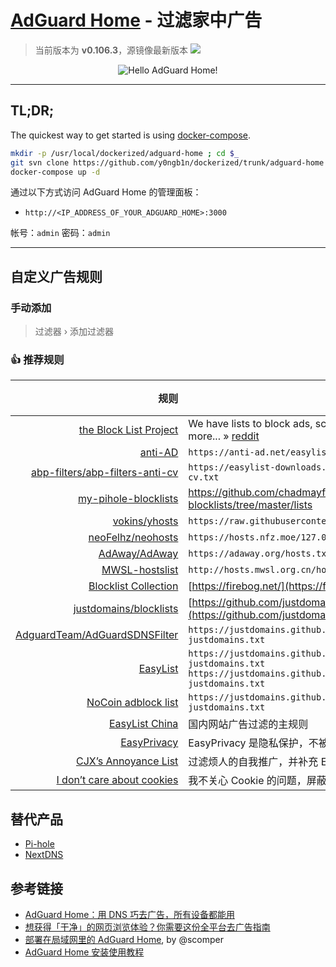 # [AdGuard Home](https://adguard.com/zh_cn/adguard-home/overview.html) - 过滤家中广告

> 当前版本为 **v0.106.3**，源镜像最新版本 [![](https://flat.badgen.net/github/tag/AdguardTeam/AdGuardHome?icon=github&label=AdguardTeam/AdGuardHome)](https://github.com/AdguardTeam/AdGuardHome)

<p align="center">
  <img src="https://cdn.jsdelivr.net/gh/y0ngb1n/dockerized/adguard-home/screenshots/dashboard.jpeg" alt="Hello AdGuard Home!"/>
</p>

---

## TL;DR;

The quickest way to get started is using [docker-compose](https://docs.docker.com/compose/).

```bash
mkdir -p /usr/local/dockerized/adguard-home ; cd $_
git svn clone https://github.com/y0ngb1n/dockerized/trunk/adguard-home .
docker-compose up -d
```

通过以下方式访问 AdGuard Home 的管理面板：

- `http://<IP_ADDRESS_OF_YOUR_ADGUARD_HOME>:3000`

帐号：`admin`
密码：`admin`

---

## 自定义广告规则

### 手动添加

> 过滤器 › 添加过滤器

### :+1: 推荐规则

规则 | 说明 | 推荐
--: | --- | :-:
[the Block List Project](https://github.com/blocklistproject/lists) | We have lists to block ads, scams, porn, malware, ransomware & more... » [reddit](https://www.reddit.com/r/blocklistproject/) | ❤
[anti-AD](https://github.com/privacy-protection-tools/anti-AD) | `https://anti-ad.net/easylist.txt` | ❤
[abp-filters/abp-filters-anti-cv](https://github.com/abp-filters/abp-filters-anti-cv) | `https://easylist-downloads.adblockplus.org/abp-filters-anti-cv.txt` | ❤
[my-pihole-blocklists](https://github.com/chadmayfield/my-pihole-blocklists) | <https://github.com/chadmayfield/my-pihole-blocklists/tree/master/lists>
[vokins/yhosts](https://github.com/vokins/yhosts) |  `https://raw.githubusercontent.com/vokins/yhosts/master/hosts`
[neoFelhz/neohosts](https://github.com/neofelhz/neohosts) | `https://hosts.nfz.moe/127.0.0.1/full/hosts`
[AdAway/AdAway](https://github.com/AdAway/AdAway) | `https://adaway.org/hosts.txt`
[MWSL-hostslist](http://www.mwsl.org.cn/mwsl-hostslist/) | `http://hosts.mwsl.org.cn/hosts.txt`
[Blocklist Collection](https://firebog.net/) | [https://firebog.net/](https://firebog.net/)
[justdomains/blocklists](https://github.com/justdomains/blocklists) | [https://github.com/justdomains/blocklists](https://github.com/justdomains/blocklists)
[AdguardTeam/AdGuardSDNSFilter](https://github.com/AdguardTeam/AdguardSDNSFilter) | `https://justdomains.github.io/blocklists/lists/adguarddns-justdomains.txt`
[EasyList](https://easylist.to/) | `https://justdomains.github.io/blocklists/lists/easylist-justdomains.txt`</br>`https://justdomains.github.io/blocklists/lists/easyprivacy-justdomains.txt`
[NoCoin adblock list](https://github.com/hoshsadiq/adblock-nocoin-list) | `https://justdomains.github.io/blocklists/lists/nocoin-justdomains.txt`
[EasyList China](https://easylist-downloads.adblockplus.org/easylistchina.txt) | 国内网站广告过滤的主规则 | ❤
[EasyPrivacy](https://easylist-downloads.adblockplus.org/easyprivacy.txt) | EasyPrivacy 是隐私保护，不被跟踪 | ❤
[CJX’s Annoyance List](https://raw.githubusercontent.com/cjx82630/cjxlist/master/cjx-annoyance.txt) | 过滤烦人的自我推广，并补充 EasyPrivacy 隐私规则 | ❤
[I don’t care about cookies](https://www.i-dont-care-about-cookies.eu/abp/) | 我不关心 Cookie 的问题，屏蔽网站的 cookies 相关的警告 | ❤

## 替代产品

+ [Pi-hole](https://pi-hole.net/)
+ [NextDNS](https://nextdns.io/)

## 参考链接

+ [AdGuard Home：用 DNS 巧去广告，所有设备都能用](https://sspai.com/post/52813)
+ [想获得「干净」的网页浏览体验？你需要这份全平台去广告指南](https://sspai.com/post/56617)
+ [部署在局域网里的 AdGuard Home](https://scomper.me/macos/2020-08-18), by @scomper
+ [AdGuard Home 安装使用教程](https://fuckcloudnative.io/posts/adguard-home/#span-idinline-toc2span-%E9%85%8D%E7%BD%AE%E4%BC%98%E5%8C%96)
